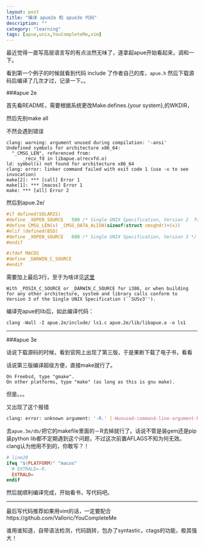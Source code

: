 ```yaml
---
layout: post
title: "编译 apue2e 和 apue3e 代码"
description: ""
category: "learning"
tags: [apue,unix,YouCompleteMe,vim]
---
```


最近觉得一直写高层语言写的有点淡然无味了，遂拿起apue开始看起来，调和一下。


看到第一个例子的时候就看到代码 include 了作者自己的库，`apue.h` 然后下载源码后编译了几次才过，记录一下。。


###apue 2e

首先看README，需要根据系统更改Make.defines.{your system},的WKDIR，

然后先别make all

不然会遇到错误

```text
clang: warning: argument unused during compilation: '-ansi'
Undefined symbols for architecture x86_64:
  "_CMSG_LEN", referenced from:
      _recv_fd in libapue.a(recvfd.o)
ld: symbol(s) not found for architecture x86_64
clang: error: linker command failed with exit code 1 (use -v to see invocation)
make[2]: *** [call] Error 1
make[1]: *** [macos] Error 1
make: *** [all] Error 2
```

然后到apue.2e/

```c
#if defined(SOLARIS)
#define _XOPEN_SOURCE	500	/* Single UNIX Specification, Version 2  for Solaris 9 */
#define CMSG_LEN(x)	_CMSG_DATA_ALIGN(sizeof(struct cmsghdr)+(x))
#elif !defined(BSD)
#define _XOPEN_SOURCE	600	/* Single UNIX Specification, Version 3 */
#endif

#ifdef MACOS
#define _DARWIN_C_SOURCE
#endif
```

需要加上最后3行，至于为啥详见[这里](https://developer.apple.com/library/mac/documentation/Darwin/Reference/Manpages/man5/compat.5.html)

```text
With _POSIX_C_SOURCE or _DARWIN_C_SOURCE for i386, or when building for any other architecture, system and library calls conform to Version 3 of the Single UNIX Specification (``SUSv3'').
```

编译完apue的lib后，如此编译代码：

```shell
clang -Wall -I apue.2e/include/ ls1.c apue.2e/lib/libapue.a -o ls1
```

- - -

###apue 3e

话说下载源码的时候，看到官网上出现了第三版，于是果断下载了电子书，看看

话说第三版编译超级方便，直接make就行了。

```text
On Freebsd, type "gmake".
On other platforms, type "make" (as long as this is gnu make).
```

但是。。。

又出现了这个报错

```sh
clang: error: unknown argument: '-R.' [-Wunused-command-line-argument-hard-error-in-future]
```

去`apue.3e/db/`把它的makefile里面的－R去掉就行了。话说不管是装gem还是pip装python lib都不定期遇到这个问题，不过这次前置AFLAGS不知为何无效。clang认为他用不到的，你敢写？！

```makefile
# line20
ifeq "$(PLATFORM)" "macos"
  # EXTRALD=-R.
  EXTRALD=
endif
```

然后就顺利编译完成，开始看书，写代码吧。

- - -

最后写代码推荐如果用vim的话，一定要配合https://github.com/Valloric/YouCompleteMe

谁用谁知道，自带语法检测，代码跳转，包办了syntastic，ctags的功能，极其强大！

